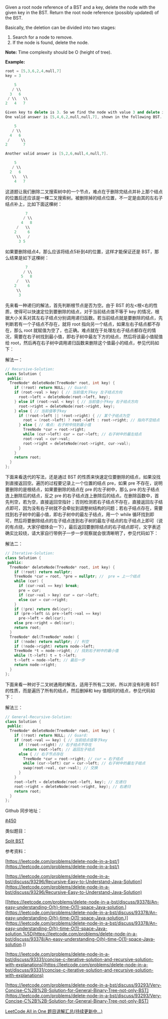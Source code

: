 Given a root node reference of a BST and a key, delete the node with the given key in the BST. Return the root node reference (possibly updated) of the BST.

Basically, the deletion can be divided into two stages:

1. Search for a node to remove.
1. If the node is found, delete the node.

**Note:** Time complexity should be O (height of tree).

**Example:**

```cpp
root = [5,3,6,2,4,null,7]
key = 3

    5
   / \\
  3   6
 / \\   \\
2   4   7

Given key to delete is 3. So we find the node with value 3 and delete it.
One valid answer is [5,4,6,2,null,null,7], shown in the following BST.

    5
   / \\
  4   6
 /     \\
2       7

Another valid answer is [5,2,6,null,4,null,7].

    5
   / \\
  2   6
   \\   \\
    4   7
```

这道题让我们删除二叉搜索树中的一个节点，难点在于删除完结点并补上那个结点的位置后还应该是一棵二叉搜索树。被删除掉的结点位置，不一定是由其的左右子结点补上，比如下面这棵树：

```cpp
         7
        / \\
       4   8
     /   \\   
    2     6
     \\   /
      3 5
```

如果要删除结点4，那么应该将结点5补到4的位置，这样才能保证还是 BST，那么结果是如下这棵树：

```cpp
         7
        / \\
       5   8
     /   \\    
    2     6
     \\   
      3
```

先来看一种递归的解法，首先判断根节点是否为空。由于 BST 的左\<根\<右的性质，使得可以快速定位到要删除的结点，对于当前结点值不等于 key 的情况，根据大小关系对其左右子结点分别调用递归函数。若当前结点就是要删除的结点，先判断若有一个子结点不存在，就将 root 指向另一个结点，如果左右子结点都不存在，那么 root 就赋值为空了，也正确。难点就在于处理左右子结点都存在的情况，需要在右子树找到最小值，即右子树中最左下方的结点，然后将该最小值赋值给 root，然后再在右子树中调用递归函数来删除这个值最小的结点，参见代码如下：

解法一：

```cpp
// Recursive-Solution:
class Solution {
 public:
  TreeNode* deleteNode(TreeNode* root, int key) {
    if (!root) return NULL; // Guard:
    if (root->val > key) { // 当前值大于key 左子结点方向
      root->left = deleteNode(root->left, key);
    } else if (root->val < key) { // 当前值小于key 右子结点方向
      root->right = deleteNode(root->right, key);
    } else { // 当前值等于key
      if (!root->left || !root->right) { // 某个子结点为空
        root = (root->left) ? root->left : root->right; // 指向不空结点
      } else { // 难点: 右子树中找到最小值
        TreeNode *cur = root->right;
        while (cur->left) cur = cur->left; // 右子树中的最左结点
        root->val = cur->val;
        root->right = deleteNode(root->right, cur->val);
      }
    }
    return root;
  }
};
```

下面来看迭代的写法，还是通过 BST 的性质来快速定位要删除的结点，如果没找到直接返回空。遍历的过程要记录上一个位置的结点 pre，如果 pre 不存在，说明要删除的是根结点，如果要删除的结点在 pre 的左子树中，那么 pre 的左子结点连上删除后的结点，反之 pre 的右子结点连上删除后的结点。在删除函数中，首先判空，若为空，直接返回空指针；否则检测若右子结点不存在，直接返回左子结点即可，因为没有右子树就不会牵扯到调整树结构的问题；若右子结点存在，需要找到右子树中的最小值，即右子树中的最左子结点，用一个 while 循环找到即可，然后将要删除结点的左子结点连到右子树的最左子结点的左子结点上即可（说的有点绕，大家仔细体会一下），最后返回要删除结点的右子结点即可，文字表述确实比较绕，请大家自行带例子一步一步观察就会很清晰明了，参见代码如下：

解法二：

```cpp
// Iterative-Solution:
class Solution {
 public:
  TreeNode* deleteNode(TreeNode* root, int key) {
    if (!root) return nullptr;
    TreeNode *cur = root, *pre = nullptr; //  pre = 上一个结点
    while (cur) {
      if (cur->val == key) break;
      pre = cur;
      if (cur->val > key) cur = cur->left;
      else cur = cur->right;
    }
    if (!pre) return del(cur);
    if (pre->left && pre->left->val == key)
      pre->left = del(cur);
    else pre->right = del(cur);
    return root;
  }
  TreeNode* del(TreeNode* node) {
    if (!node) return nullptr; // 判空
    if (!node->right) return node->left;
    TreeNode *t = node->right; // 找到右子树中的最小值
    while (t->left) t = t->left;
    t->left = node->left; // 最后一步
    return node->right;
  }
};
```

下面来看一种对于二叉树通用的解法，适用于所有二叉树，所以并没有利用 BST 的性质，而是遍历了所有的结点，然后删掉和 key 值相同的结点，参见代码如下：

解法三：

```cpp
// General-Recursive-Solution:
class Solution {
 public:
  TreeNode* deleteNode(TreeNode* root, int key) {
    if (!root) return NULL; // Guard:
    if (root->val == key) { // 当前结点值等于key
      if (!root->right) // 右子结点不存在
        return root->left; // 返回左子结点
      else { // 右子节点存在
        TreeNode *cur = root->right; // cur = 右子结点
        while (cur->left) cur = cur->left; // 右子树中的最左子结点
        swap(root->val, cur->val); // 交换
      }
    }
    root->left = deleteNode(root->left, key); // 左递归
    root->right = deleteNode(root->right, key); // 右递归
    return root;
  }
};
```

Github 同步地址：

[#450](https://github.com/grandyang/leetcode/issues/450)

类似题目：

[Split BST](http://www.cnblogs.com/grandyang/p/8993143.html)

参考资料：

[https://leetcode.com/problems/delete-node-in-a-bst/](https://leetcode.com/problems/delete-node-in-a-bst/)

[https://leetcode.com/problems/delete-node-in-a-bst/discuss/93296/Recursive-Easy-to-Understand-Java-Solution](https://leetcode.com/problems/delete-node-in-a-bst/discuss/93296/Recursive-Easy-to-Understand-Java-Solution)

\[[https://leetcode.com/problems/delete-node-in-a-bst/discuss/93378/An-easy-understanding-O(h)-time-O(1)-space-Java-solution.](<https://leetcode.com/problems/delete-node-in-a-bst/discuss/93378/An-easy-understanding-O(h)-time-O(1)-space-Java-solution.>)\](https://leetcode.com/problems/delete-node-in-a-bst/discuss/93378/An-easy-understanding-O(h)-time-O(1)-space-Java-solution.%5D(https://leetcode.com/problems/delete-node-in-a-bst/discuss/93378/An-easy-understanding-O(h)-time-O(1)-space-Java-solution.))

[https://leetcode.com/problems/delete-node-in-a-bst/discuss/93331/concise-c-iterative-solution-and-recursive-solution-with-explanations](https://leetcode.com/problems/delete-node-in-a-bst/discuss/93331/concise-c-iterative-solution-and-recursive-solution-with-explanations)

[https://leetcode.com/problems/delete-node-in-a-bst/discuss/93293/Very-Concise-C%2B%2B-Solution-for-General-Binary-Tree-not-only-BST](https://leetcode.com/problems/delete-node-in-a-bst/discuss/93293/Very-Concise-C%2B%2B-Solution-for-General-Binary-Tree-not-only-BST)

[LeetCode All in One 题目讲解汇总(持续更新中...)](http://www.cnblogs.com/grandyang/p/4606334.html)
